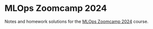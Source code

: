 # MLOps Zoomcamp 2024

Notes and homework solutions for the [MLOps Zoomcamp 2024](https://datatalks.club/courses/2024-zoomcamp.html) course.